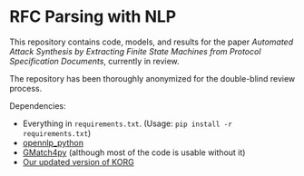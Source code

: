 # RFC Parsing with NLP

This repository contains code, models, and results for the paper *Automated Attack Synthesis by Extracting Finite State Machines from Protocol Specification Documents*, currently in review.

The repository has been thoroughly anonymized for the double-blind review process.

Dependencies:

* Everything in `requirements.txt`.  (Usage: `pip install -r requirements.txt`)
* [opennlp_python](https://github.com/paudan/opennlp_python)
* [GMatch4py](https://github.com/Jacobe2169/GMatch4py) (although most of the code is usable without it)
* [Our updated version of KORG](https://github.com/anonymous-sp-submission/korg-update)